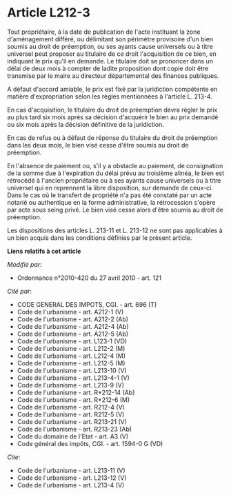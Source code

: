 # Article L212-3

Tout propriétaire, à la date de publication de l'acte instituant la zone d'aménagement différé, ou délimitant son périmètre
provisoire d'un bien soumis au droit de préemption, ou ses ayants cause universels ou à titre universel peut proposer au
titulaire de ce droit l'acquisition de ce bien, en indiquant le prix qu'il en demande. Le titulaire doit se prononcer dans un
délai de deux mois à compter de ladite proposition dont copie doit être transmise par le maire au directeur départemental des
finances publiques. 

A défaut d'accord amiable, le prix est fixé par la juridiction compétente en matière d'expropriation selon les règles
mentionnées à l'article L. 213-4. 

En cas d'acquisition, le titulaire du droit de préemption devra régler le prix au plus tard six mois après sa décision
d'acquérir le bien au prix demandé ou six mois après la décision définitive de la juridiction. 

En cas de refus ou à défaut de réponse du titulaire du droit de préemption dans les deux mois, le bien visé cesse d'être
soumis au droit de préemption. 

En l'absence de paiement ou, s'il y a obstacle au paiement, de consignation de la somme due à l'expiration du délai prévu au
troisième alinéa, le bien est rétrocédé à l'ancien propriétaire ou à ses ayants cause universels ou à titre universel qui en
reprennent la libre disposition, sur demande de ceux-ci. Dans le cas où le transfert de propriété n'a pas été constaté par un
acte notarié ou authentique en la forme administrative, la rétrocession s'opère par acte sous seing privé. Le bien visé cesse
alors d'être soumis au droit de préemption. 

Les dispositions des articles L. 213-11 et L. 213-12 ne sont pas applicables à un bien acquis dans les conditions définies
par le présent article.

**Liens relatifs à cet article**

_Modifié par_:

  - Ordonnance n°2010-420  du 27 avril 2010 - art. 121

_Cité par_:

  - CODE GENERAL DES IMPOTS, CGI. - art. 696 (T)
  - Code de l'urbanisme - art. A212-1 (V)
  - Code de l'urbanisme - art. A212-2 (Ab)
  - Code de l'urbanisme - art. A212-4 (Ab)
  - Code de l'urbanisme - art. A212-5 (Ab)
  - Code de l'urbanisme - art. L123-1 (VD)
  - Code de l'urbanisme - art. L212-2 (M)
  - Code de l'urbanisme - art. L212-4 (M)
  - Code de l'urbanisme - art. L212-5 (M)
  - Code de l'urbanisme - art. L213-10 (V)
  - Code de l'urbanisme - art. L213-4-1 (V)
  - Code de l'urbanisme - art. L213-9 (V)
  - Code de l'urbanisme - art. R*212-14 (Ab)
  - Code de l'urbanisme - art. R*212-6 (M)
  - Code de l'urbanisme - art. R212-4 (V)
  - Code de l'urbanisme - art. R212-5 (V)
  - Code de l'urbanisme - art. R213-21 (V)
  - Code de l'urbanisme - art. R213-23 (Ab)
  - Code du domaine de l'Etat - art. A3 (V)
  - Code général des impôts, CGI. - art. 1594-0 G (VD)

_Cite_:

  - Code de l'urbanisme - art. L213-11 (V)
  - Code de l'urbanisme - art. L213-12 (V)
  - Code de l'urbanisme - art. L213-4 (V)
